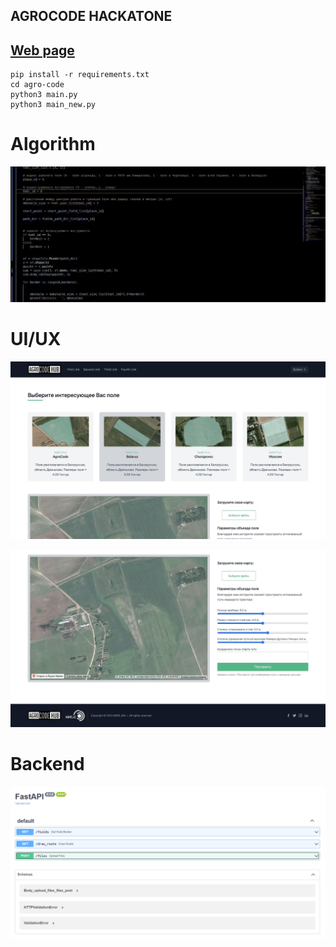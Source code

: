 ## AGROCODE HACKATONE
## [Web page](http://20.120.103.10/)

```
pip install -r requirements.txt 
cd agro-code
python3 main.py
python3 main_new.py
```

# Algorithm
![UI_0](https://github.com/Mapk58/agro-code/blob/main/Media/trt.gif?raw=true)


# UI/UX
![UI_1](https://github.com/Mapk58/agro-code/blob/main/Media/photo_2021-11-21_13-56-15.jpg)

![UI_2](https://github.com/Mapk58/agro-code/blob/main/Media/photo_2021-11-21_15-13-30.jpg)


# Backend
![Backend](https://github.com/Mapk58/agro-code/blob/main/Media/image_2021-11-21_14-54-23.png)
